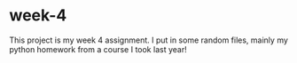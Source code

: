 # week-4
This project is my week 4 assignment. I put in some random files, mainly my python homework from a course I took last year!
